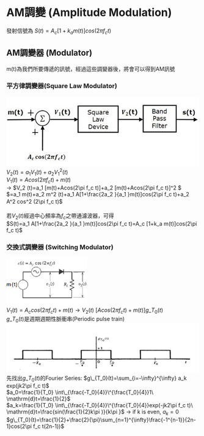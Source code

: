 # AM調變 (Amplitude Modulation)
發射信號為 $S(t)=A_c [1+k_a m(t)]cos(2\pi f_c t)$

## AM調變器 (Modulator)
m(t)為我們所要傳遞的訊號，經過這些調變器後，將會可以得到AM訊號
### 平方律調變器(Square Law Modulator) </br>
![square_modulator](https://github.com/ChenBlue/Communication-System-Note/blob/master/AM/square_modulator.jpg) </br>
$V_2 (t)=a_1 V_1 (t)+a_2 V_1 ^2 (t)$ </br>
$V_1 (t)=Acos(2\pi f_c t)+m(t)$ </br>
→ $V_2 (t)=a_1 [m(t)+Acos(2\pi f_c t)]+a_2 [m(t)+Acos(2\pi f_c t)]^2 $ </br>
$=a_1 m(t)+a_2 m^2 (t)+a_1 A[1+\frac{2a_2 }{a_1 }m(t)]cos(2\pi f_c t)+a_2 A^2 cos^2 (2\pi f_c t)$　</br>
</br>
若$V_2 (t)$經過中心頻率為$f_c$之帶通濾波器，可得 </br>
$S(t)=a_1 A[1+\frac{2a_2 }{a_1 }m(t)]cos(2\pi f_c t)=A_c [1+k_a m(t)]cos(2\pi f_c t)$

### 交換式調變器 (Switching Modulator)
![swithcing_modulator](https://github.com/ChenBlue/Communication-System-Note/blob/master/AM/switching-modulator.png) </br>
$V_1 (t)=A_c cos(2\pi f_c t)+m(t) → V_2(t)~[Acos(2\pi f_c t)+m(t)]g\_{T_0} (t)$ </br>
$g\_{T_0} (t)$是週期週期性脈衝串(Periodic pulse train) </br>
![swithcing_modulator](https://github.com/ChenBlue/Communication-System-Note/blob/master/AM/periodic_pulse_train.jpg) </br>
先找出$g\_{T_0}(t)$的Fourier Series: $g\_{T_0}(t)=\sum_{i=-\infty}^{\infty} a_k exp(jk2\pi f_c t)$ </br>
$a_0=\frac{1}{T_0}  \int\_{\frac{-T_0}{4}}\^{\frac{T_0}{4}}1\ \mathrm{d}t=\frac{1}{2}$</br>
$a_k=\frac{1}{T_0}  \int\_{\frac{-T_0}{4}}\^{\frac{T_0}{4}}exp(-jk2\pi f_c t)\ \mathrm{d}t=\frac{sin(\frac{1}{2}k\pi )}{k\pi }$ → if k is even, $a_k=0$ </br>
$g\_{T_0}(t)=\frac{1}{2}+\frac{2}{\pi}\sum_{n=1}^{\infty}\frac{-1^{n-1}}{2n-1}cos(2\pi f_c t(2n-1))$
